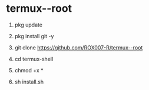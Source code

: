 # termux--root 
1) pkg update

2) pkg install git -y

3) git clone https://github.com/ROX007-R/termux--root

4) cd termux-shell

5)  chmod +x *

6) sh install.sh
